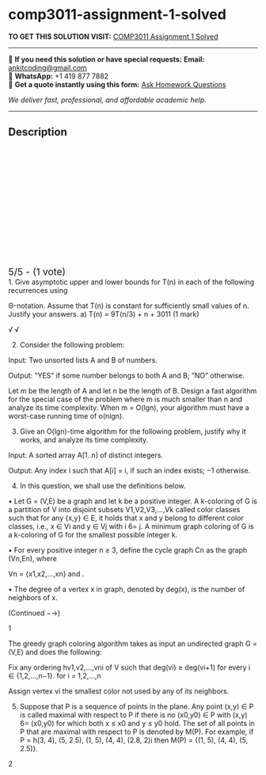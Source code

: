 # comp3011-assignment-1-solved
**TO GET THIS SOLUTION VISIT:** [COMP3011 Assignment 1 Solved](https://www.ankitcodinghub.com/product/comp3011-design-and-analysis-of-algorithms-solved/)


---

📩 **If you need this solution or have special requests:** **Email:** ankitcoding@gmail.com  
📱 **WhatsApp:** +1 419 877 7882  
📄 **Get a quote instantly using this form:** [Ask Homework Questions](https://www.ankitcodinghub.com/services/ask-homework-questions/)

*We deliver fast, professional, and affordable academic help.*

---

<h2>Description</h2>



<div class="kk-star-ratings kksr-auto kksr-align-center kksr-valign-top" data-payload="{&quot;align&quot;:&quot;center&quot;,&quot;id&quot;:&quot;115043&quot;,&quot;slug&quot;:&quot;default&quot;,&quot;valign&quot;:&quot;top&quot;,&quot;ignore&quot;:&quot;&quot;,&quot;reference&quot;:&quot;auto&quot;,&quot;class&quot;:&quot;&quot;,&quot;count&quot;:&quot;1&quot;,&quot;legendonly&quot;:&quot;&quot;,&quot;readonly&quot;:&quot;&quot;,&quot;score&quot;:&quot;5&quot;,&quot;starsonly&quot;:&quot;&quot;,&quot;best&quot;:&quot;5&quot;,&quot;gap&quot;:&quot;4&quot;,&quot;greet&quot;:&quot;Rate this product&quot;,&quot;legend&quot;:&quot;5\/5 - (1 vote)&quot;,&quot;size&quot;:&quot;24&quot;,&quot;title&quot;:&quot;COMP3011 Assignment 1 Solved&quot;,&quot;width&quot;:&quot;138&quot;,&quot;_legend&quot;:&quot;{score}\/{best} - ({count} {votes})&quot;,&quot;font_factor&quot;:&quot;1.25&quot;}">

<div class="kksr-stars">

<div class="kksr-stars-inactive">
            <div class="kksr-star" data-star="1" style="padding-right: 4px">


<div class="kksr-icon" style="width: 24px; height: 24px;"></div>
        </div>
            <div class="kksr-star" data-star="2" style="padding-right: 4px">


<div class="kksr-icon" style="width: 24px; height: 24px;"></div>
        </div>
            <div class="kksr-star" data-star="3" style="padding-right: 4px">


<div class="kksr-icon" style="width: 24px; height: 24px;"></div>
        </div>
            <div class="kksr-star" data-star="4" style="padding-right: 4px">


<div class="kksr-icon" style="width: 24px; height: 24px;"></div>
        </div>
            <div class="kksr-star" data-star="5" style="padding-right: 4px">


<div class="kksr-icon" style="width: 24px; height: 24px;"></div>
        </div>
    </div>

<div class="kksr-stars-active" style="width: 138px;">
            <div class="kksr-star" style="padding-right: 4px">


<div class="kksr-icon" style="width: 24px; height: 24px;"></div>
        </div>
            <div class="kksr-star" style="padding-right: 4px">


<div class="kksr-icon" style="width: 24px; height: 24px;"></div>
        </div>
            <div class="kksr-star" style="padding-right: 4px">


<div class="kksr-icon" style="width: 24px; height: 24px;"></div>
        </div>
            <div class="kksr-star" style="padding-right: 4px">


<div class="kksr-icon" style="width: 24px; height: 24px;"></div>
        </div>
            <div class="kksr-star" style="padding-right: 4px">


<div class="kksr-icon" style="width: 24px; height: 24px;"></div>
        </div>
    </div>
</div>


<div class="kksr-legend" style="font-size: 19.2px;">
            5/5 - (1 vote)    </div>
    </div>
1. Give asymptotic upper and lower bounds for T(n) in each of the following recurrences using

Θ-notation. Assume that T(n) is constant for sufficiently small values of n. Justify your answers. a) T(n) = 9T(n/3) + n + 3011 (1 mark)

√ √

2. Consider the following problem:

Input: Two unsorted lists A and B of numbers.

Output: “YES” if some number belongs to both A and B; “NO” otherwise.

Let m be the length of A and let n be the length of B. Design a fast algorithm for the special case of the problem where m is much smaller than n and analyze its time complexity. When m = O(lgn), your algorithm must have a worst-case running time of o(nlgn).

3. Give an O(lgn)-time algorithm for the following problem, justify why it works, and analyze its time complexity.

Input: A sorted array A[1..n] of distinct integers.

Output: Any index i such that A[i] = i, if such an index exists; −1 otherwise.

4. In this question, we shall use the definitions below.

• Let G = (V,E) be a graph and let k be a positive integer. A k-coloring of G is a partition of V into disjoint subsets V1,V2,V3,…,Vk called color classes such that for any {x,y} ∈ E, it holds that x and y belong to different color classes, i.e., x ∈ Vi and y ∈ Vj with i 6= j. A minimum graph coloring of G is a k-coloring of G for the smallest possible integer k.

• For every positive integer n ≥ 3, define the cycle graph Cn as the graph (Vn,En), where

Vn = {x1,x2,…,xn} and .

• The degree of a vertex x in graph, denoted by deg(x), is the number of neighbors of x.

(Continued −→)

1

The greedy graph coloring algorithm takes as input an undirected graph G = (V,E) and does the following:

Fix any ordering hv1,v2,…,vni of V such that deg(vi) ≥ deg(vi+1) for every i ∈ {1,2,…,n−1}. for i = 1,2,…,n

Assign vertex vi the smallest color not used by any of its neighbors.

5. Suppose that P is a sequence of points in the plane. Any point (x,y) ∈ P is called maximal with respect to P if there is no (x0,y0) ∈ P with (x,y) 6= (x0,y0) for which both x ≤ x0 and y ≤ y0 hold. The set of all points in P that are maximal with respect to P is denoted by M(P). For example, if P = h(3, 4), (5, 2.5), (1, 5), (4, 4), (2.8, 2)i then M(P) = {(1, 5), (4, 4), (5, 2.5)}.

2
